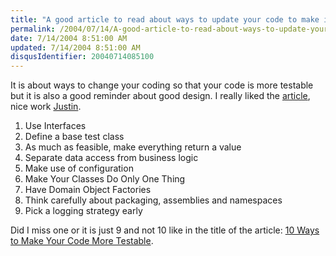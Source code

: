 ```yaml
---
title: "A good article to read about ways to update your code to make it more testable"
permalink: /2004/07/14/A-good-article-to-read-about-ways-to-update-your-code-to-make-it-more-testable/
date: 7/14/2004 8:51:00 AM
updated: 7/14/2004 8:51:00 AM
disqusIdentifier: 20040714085100
---
```

It is about ways to change your coding so that your code is more testable but it is also a good reminder about good design. I really liked the [article](http://www.theserverside.net/articles/showarticle.tss?id=10WaysTestableCode), nice work [Justin](http://www.gehtland.com/).

<ol>
<li>Use Interfaces</li>
<li>Define a base test class</li>
<li>As much as feasible, make everything return a value</li>
<li>Separate data access from business logic</li>
<li>Make use of configuration</li>
<li>Make Your Classes Do Only One Thing</li>
<li>Have Domain Object Factories</li>
<li>Think carefully about packaging, assemblies and namespaces</li>
<li>Pick a logging strategy early</li></ol>


<!-- more -->
Did I miss one or it is just 9 and not 10 like in the title of the article: [10 Ways to Make Your Code More Testable](http://www.theserverside.net/articles/showarticle.tss?id=10WaysTestableCode).
